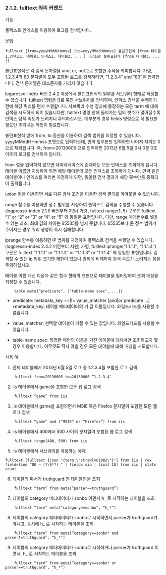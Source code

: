 ### 2.1.2. fulltext 쿼리 커맨드


기능

풀텍스트 인덱스를 이용하여 로그를 검색합니다.

문법

~~~
fulltext [from=yyyyMMddHHmmss] [to=yyyyMMddHHmmss] 불린표현식 [from 테이블1.인덱스1, 테이블1.인덱스2, 테이블2, ... ] [union 불린표현식 [from 테이블3, ... ]]
~~~

불린표현식은 각 검색 문자열을 and, or, not으로 조합한 수식을 의미합니다. 가령, 1.2.3.4와 80 문자열이 모두 포함된 로그를 검색하려면, “1.2.3.4″ and “80″을 입력합니다. 검색 문자열은 대소문자를 가리지 않습니다.

logpresso-index 버전 2.4.2 이상에서 불린표현식의 일부를 서브쿼리 형태로 작성할 수 있습니다. fulltext 명령은 []로 묶인 서브쿼리를 인식하며, 인덱스 검색을 수행하기 전에 해당 쿼리를 먼저 수행합니다. 서브쿼리 수행 결과에 등장하는 모든 term 에 대해 검색을 시도하게 되어 있습니다만, fulltext 명령 안에 들어가는 텀의 갯수가 많아질수록 인덱스 탐색 속도가 느려지니 주의하십시오. 대부분의 경우 fields 명령으로 꼭 필요한 필드만 추려내는 작업이 필요합니다.

불린표현식 앞에 from, to 옵션을 이용하여 검색 범위를 지정할 수 있습니다. yyyyMMddHHmmss 포맷으로 입력하는데, 만약 앞부분만 입력하면 나머지 자리는 0으로 채워집니다. 즉, from=20130605 으로 입력하면 2013년 6월 5일 0시 0분 0초 이후의 로그를 검색하게 됩니다.

from 절을 입력하지 않으면 데이터베이스에 존재하는 모든 인덱스를 조회하게 됩니다. 테이블 이름만 지정하게 되면 해당 테이블의 모든 인덱스를 조회하게 됩니다. 만약 같은 테이블이나 인덱스를 여러번 지정하게 되면, 동일한 검색 결과가 해당 횟수만큼 중복되어 출력됩니다.

union 절을 이용하면 서로 다른 검색 조건을 이용한 검색 결과를 이어붙일 수 있습니다.

range 함수를 이용하면 정수 범위를 지정하여 풀텍스트 검색을 수행할 수 있습니다. (logpresso-index 2.1.0 버전부터 지원) 가령, fulltext range(1, 5) 구문은 fulltext “1″ or “2″ or “3″ or “4″ or “5″ 와 동일한 표현입니다. 다만, range 매개변수로 넣을 수 있는 최소, 최대 값의 차이는 65535를 넘지 못합니다. 65535보다 큰 정수 범위가 주어지는 경우 쿼리 생성이 즉시 실패합니다.

iprange 함수를 이용하면 IP 범위를 지정하여 풀텍스트 검색을 수행할 수 있습니다. (logpresso-index 2.4.2 버전부터 지원) 가령, fulltext iprange(“1.1.1.1″, “1.1.1.4″) 구문은 fulltext “1.1.1.1″ or “1.1.1.2″ or “1.1.1.3″ or “1.1.1.4″ 와 동일한 표현입니다. 검색할 수 있는 ip 범위 크기엔 제한이 없으나 범위에 비례하여 검색 속도가 느려지는 점을 주의하십시오.

테이블 이름 대신 다음과 같은 함수 형태의 표현으로 테이블을 필터링하여 조회 대상을 지정할 수 있습니다.

~~~
	table meta(“predicate“, ["table-name spec", ...])
~~~

* predicate: metadata_key ==|!= value_matcher [and|or predicate ...] •metadata_key: 테이블 메타데이터의 키 값 이름입니다. 와일드카드를 사용할 수 없습니다.
* value_matcher: 선택할 테이블이 가질 수 있는 값입니다. 와일드카드를 사용할 수 있습니다.

* table-name spec: 특정한 패턴의 이름을 가진 테이블에 대해서만 조회하고자 할 경우 이용합니다. 아무것도 적지 않을 경우 모든 테이블에 대해 매칭을 시도합니다.

사용 예

1) 전체 테이블에서 2013년 6월 5일 로그 중 1.2.3.4를 포함한 로그 검색

~~~
	fulltext from=20130605 to=20130606 “1.2.3.4″
~~~

2) iis 테이블에서 game을 포함한 모든 웹 로그 검색

~~~
	fulltext “game” from iis
~~~

3) iis 테이블에서 game을 포함하면서 MSIE 혹은 Firefox 문자열이 포함된 모든 웹 로그 검색

~~~
	fulltext “game” and (“MSIE” or “Firefox”) from iis
~~~

4) iis 테이블에서 400에서 500 사이의 문자열이 포함된 웹 로그 검색

~~~
	fulltext range(400, 500) from iis
~~~

5) iis 테이블에서 서브쿼리를 이용하는 예제

~~~
fulltext [fulltext [json "{term:\"strawlv01982\"}"] from iis | rex field=line “80 – (?\S*?) ” | fields sip | limit 10] from iis | stats count
~~~

6) 테이블의 파서가 truthguard 인 테이블만을 조회

~~~
	fulltext “term” from meta(“parser==truthguard”)
~~~

7) 테이블의 category 메타데이터가 sonbo 이면서 h_ 로 시작하는 테이블을 조회

~~~
	fulltext “term” meta(“category==sonbo”, “h_*”)
~~~

8) 테이블의 category 메타데이터가 sonbo로 시작하면서 parser가 truthguard가 아니고, 동시에 h_ 로 시작하는 테이블을 조회

~~~
	fulltext “term” from meta(“category==sonbo* and parser!=truthguard”, “h_*”)
~~~

9) 테이블의 category 메타데이터가 sonbo로 시작하거나 parser가 truthguard 이면서, h_ 로 시작하는 테이블을 조회

~~~
	fulltext “term” from meta(“category==sonbo* or parser==truthguard”, “h_*”)
~~~

